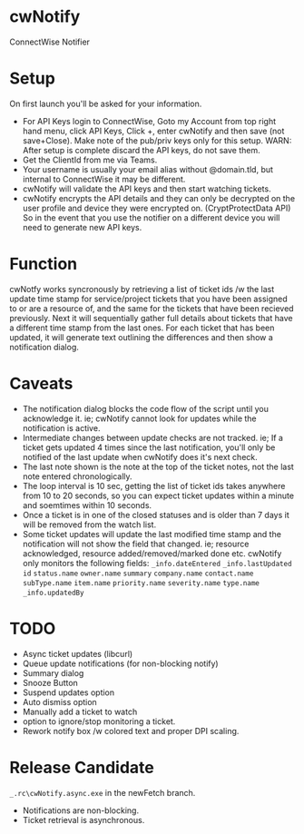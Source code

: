 # cwNotify
 ConnectWise Notifier

# Setup
On first launch you'll be asked for your information.
- For API Keys login to ConnectWise, Goto my Account from top right hand menu, click API Keys, Click +, enter cwNotify and then save (not save+Close). Make note of the pub/priv keys only for this setup. WARN: After setup is complete discard the API keys, do not save them.
- Get the ClientId from me via Teams.
- Your username is usually your email alias without @domain.tld, but internal to ConnectWise it may be different.
- cwNotify will validate the API keys and then start watching tickets.
- cwNotify encrypts the API details and they can only be decrypted on the user profile and device they were encrypted on. (CryptProtectData API) So in the event that you use the notifier on a different device you will need to generate new API keys.

# Function
cwNotfy works syncronously by retrieving a list of ticket ids /w the last update time stamp for service/project tickets that you have been assigned to or are a resource of, and the same for the tickets that have been recieved previously. Next it will sequentially gather full details about tickets that have a different time stamp from the last ones. For each ticket that has been updated, it will generate text outlining the differences and then show a notification dialog. 

# Caveats
- The notification dialog blocks the code flow of the script until you acknowledge it. ie; cwNotify cannot look for updates while the notification is active.
- Intermediate changes between update checks are not tracked. ie; If a ticket gets updated 4 times since the last notification, you'll only be notified of the last update when cwNotify does it's next check.
- The last note shown is the note at the top of the ticket notes, not the last note entered chronologically.
- The loop interval is 10 sec, getting the list of ticket ids takes anywhere from 10 to 20 seconds, so you can expect ticket updates within a minute and soemtimes within 10 seconds.
- Once a ticket is in one of the closed statuses and is older than 7 days it will be removed from the watch list.
- Some ticket updates will update the last modified time stamp and the notification will not show the field that changed. ie; resource acknowledged, resource added/removed/marked done etc. cwNotify only monitors the following fields: `_info.dateEntered` `_info.lastUpdated` `id` `status.name` `owner.name` `summary` `company.name` `contact.name` `subType.name` `item.name` `priority.name` `severity.name` `type.name` `_info.updatedBy`

# TODO
- Async ticket updates (libcurl)
- Queue update notifications (for non-blocking notify)
- Summary dialog
- Snooze Button
- Suspend updates option
- Auto dismiss option
- Manually add a ticket to watch
- option to ignore/stop monitoring a ticket.
- Rework notify box /w colored text and proper DPI scaling.

# Release Candidate
`_.rc\cwNotify.async.exe` in the newFetch branch.
- Notifications are non-blocking.
- Ticket retrieval is asynchronous.
